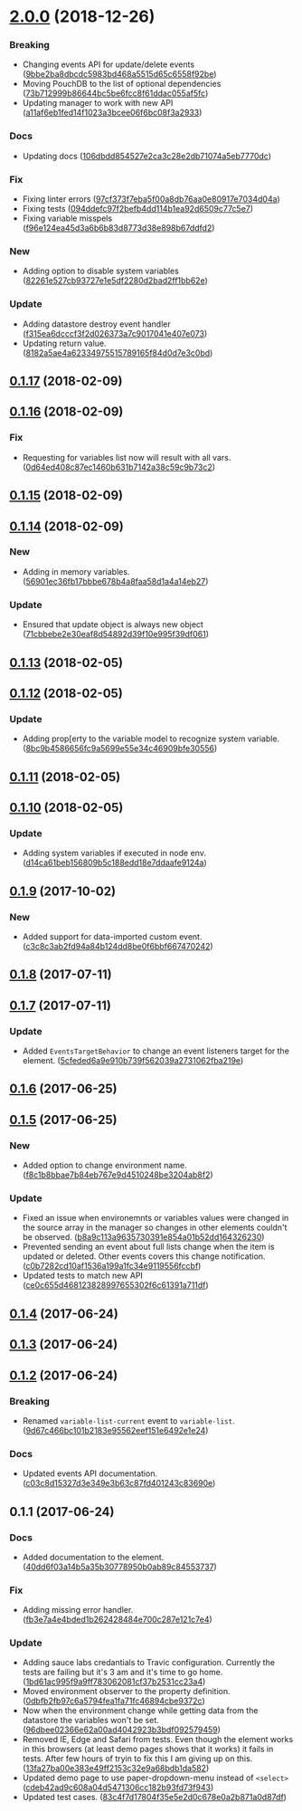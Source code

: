 <a name="2.0.0"></a>
# [2.0.0](https://github.com/advanced-rest-client/variables-manager/compare/0.1.16...2.0.0) (2018-12-26)


### Breaking

* Changing events API for update/delete events ([9bbe2ba8dbcdc5983bd468a5515d65c6558f92be](https://github.com/advanced-rest-client/variables-manager/commit/9bbe2ba8dbcdc5983bd468a5515d65c6558f92be))
* Moving PouchDB to the list of optional dependencies ([73b712999b86644bc5be6fcc8f61ddac055af5fc](https://github.com/advanced-rest-client/variables-manager/commit/73b712999b86644bc5be6fcc8f61ddac055af5fc))
* Updating manager to work with new API ([a11af6eb1fed14f1023a3bcee06f6bc08f3a2933](https://github.com/advanced-rest-client/variables-manager/commit/a11af6eb1fed14f1023a3bcee06f6bc08f3a2933))

### Docs

* Updating docs ([106dbdd854527e2ca3c28e2db71074a5eb7770dc](https://github.com/advanced-rest-client/variables-manager/commit/106dbdd854527e2ca3c28e2db71074a5eb7770dc))

### Fix

* Fixing linter errors ([97cf373f7eba5f00a8db76aa0e80917e7034d04a](https://github.com/advanced-rest-client/variables-manager/commit/97cf373f7eba5f00a8db76aa0e80917e7034d04a))
* Fixing tests ([094ddefc97f2befb4dd114b1ea92d6509c77c5e7](https://github.com/advanced-rest-client/variables-manager/commit/094ddefc97f2befb4dd114b1ea92d6509c77c5e7))
* Fixing variable misspels ([f96e124ea45d3a6b6b83d8773d38e898b67ddfd2](https://github.com/advanced-rest-client/variables-manager/commit/f96e124ea45d3a6b6b83d8773d38e898b67ddfd2))

### New

* Adding option to disable system variables ([82261e527cb93727e1e5df2280d2bad2ff1bb62e](https://github.com/advanced-rest-client/variables-manager/commit/82261e527cb93727e1e5df2280d2bad2ff1bb62e))

### Update

* Adding datastore destroy event handler ([f315ea6dcccf3f2d026373a7c9017041e407e073](https://github.com/advanced-rest-client/variables-manager/commit/f315ea6dcccf3f2d026373a7c9017041e407e073))
* Updating return value. ([8182a5ae4a62334975515789165f84d0d7e3c0bd](https://github.com/advanced-rest-client/variables-manager/commit/8182a5ae4a62334975515789165f84d0d7e3c0bd))



<a name="0.1.17"></a>
## [0.1.17](https://github.com/advanced-rest-client/variables-manager/compare/0.1.16...0.1.17) (2018-02-09)




<a name="0.1.16"></a>
## [0.1.16](https://github.com/advanced-rest-client/variables-manager/compare/0.1.15...0.1.16) (2018-02-09)


### Fix

* Requesting for variables list now will result with all vars. ([0d64ed408c87ec1460b631b7142a38c59c9b73c2](https://github.com/advanced-rest-client/variables-manager/commit/0d64ed408c87ec1460b631b7142a38c59c9b73c2))



<a name="0.1.15"></a>
## [0.1.15](https://github.com/advanced-rest-client/variables-manager/compare/0.1.14...0.1.15) (2018-02-09)




<a name="0.1.14"></a>
## [0.1.14](https://github.com/advanced-rest-client/variables-manager/compare/0.1.13...0.1.14) (2018-02-09)


### New

* Adding in memory variables. ([56901ec36fb17bbbe678b4a8faa58d1a4a14eb27](https://github.com/advanced-rest-client/variables-manager/commit/56901ec36fb17bbbe678b4a8faa58d1a4a14eb27))

### Update

* Ensured that update object is always new object ([71cbbebe2e30eaf8d54892d39f10e995f39df061](https://github.com/advanced-rest-client/variables-manager/commit/71cbbebe2e30eaf8d54892d39f10e995f39df061))



<a name="0.1.13"></a>
## [0.1.13](https://github.com/advanced-rest-client/variables-manager/compare/0.1.12...0.1.13) (2018-02-05)




<a name="0.1.12"></a>
## [0.1.12](https://github.com/advanced-rest-client/variables-manager/compare/0.1.11...0.1.12) (2018-02-05)


### Update

* Adding prop[erty to the variable model to recognize system variable. ([8bc9b4586656fc9a5699e55e34c46909bfe30556](https://github.com/advanced-rest-client/variables-manager/commit/8bc9b4586656fc9a5699e55e34c46909bfe30556))



<a name="0.1.11"></a>
## [0.1.11](https://github.com/advanced-rest-client/variables-manager/compare/0.1.10...0.1.11) (2018-02-05)




<a name="0.1.10"></a>
## [0.1.10](https://github.com/advanced-rest-client/variables-manager/compare/0.1.9...0.1.10) (2018-02-05)


### Update

* Adding system variables if executed in node env. ([d14ca61beb156809b5c188edd18e7ddaafe9124a](https://github.com/advanced-rest-client/variables-manager/commit/d14ca61beb156809b5c188edd18e7ddaafe9124a))



<a name="0.1.9"></a>
## [0.1.9](https://github.com/advanced-rest-client/variables-manager/compare/0.1.7...0.1.9) (2017-10-02)


### New

* Added support for data-imported custom event. ([c3c8c3ab2fd94a84b124dd8be0f6bbf667470242](https://github.com/advanced-rest-client/variables-manager/commit/c3c8c3ab2fd94a84b124dd8be0f6bbf667470242))



<a name="0.1.8"></a>
## [0.1.8](https://github.com/advanced-rest-client/variables-manager/compare/0.1.7...v0.1.8) (2017-07-11)




<a name="0.1.7"></a>
## [0.1.7](https://github.com/advanced-rest-client/variables-manager/compare/0.1.6...v0.1.7) (2017-07-11)


### Update

* Added `EventsTargetBehavior` to change an event listeners target for the element. ([5cfeded6a9e910b739f562039a2731062fba219e](https://github.com/advanced-rest-client/variables-manager/commit/5cfeded6a9e910b739f562039a2731062fba219e))



<a name="0.1.6"></a>
## [0.1.6](https://github.com/advanced-rest-client/variables-manager/compare/0.1.5...v0.1.6) (2017-06-25)




<a name="0.1.5"></a>
## [0.1.5](https://github.com/advanced-rest-client/variables-manager/compare/0.1.4...v0.1.5) (2017-06-25)


### New

* Added option to change environment name. ([f8c1b8bbae7b84eb767e9d4510248be3204ab8f2](https://github.com/advanced-rest-client/variables-manager/commit/f8c1b8bbae7b84eb767e9d4510248be3204ab8f2))

### Update

* Fixed an issue when environemnts or variables values were changed in the source array in the manager so changes in other elements couldn't be observed. ([b8a9c113a9635730391e854a01b52dd164326230](https://github.com/advanced-rest-client/variables-manager/commit/b8a9c113a9635730391e854a01b52dd164326230))
* Prevented sending an event about full lists change when the item is updated or deleted. Other events covers this change notification. ([c0b7282cd10af1536a199a1fc34e9119556fccbf](https://github.com/advanced-rest-client/variables-manager/commit/c0b7282cd10af1536a199a1fc34e9119556fccbf))
* Updated tests to match new API ([ce0c655d468123828997655302f6c61391a711df](https://github.com/advanced-rest-client/variables-manager/commit/ce0c655d468123828997655302f6c61391a711df))



<a name="0.1.4"></a>
## [0.1.4](https://github.com/advanced-rest-client/variables-manager/compare/0.1.3...v0.1.4) (2017-06-24)




<a name="0.1.3"></a>
## [0.1.3](https://github.com/advanced-rest-client/variables-manager/compare/0.1.2...v0.1.3) (2017-06-24)




<a name="0.1.2"></a>
## [0.1.2](https://github.com/advanced-rest-client/variables-manager/compare/0.1.1...v0.1.2) (2017-06-24)


### Breaking

* Renamed `variable-list-current` event to `variable-list`. ([9d67c466bc101b2183e95562eef151e6492e1e24](https://github.com/advanced-rest-client/variables-manager/commit/9d67c466bc101b2183e95562eef151e6492e1e24))

### Docs

* Updated events API documentation. ([c03c8d15327d3e349e3b63c87fd401243c83690e](https://github.com/advanced-rest-client/variables-manager/commit/c03c8d15327d3e349e3b63c87fd401243c83690e))



<a name="0.1.1"></a>
## 0.1.1 (2017-06-24)


### Docs

* Added documentation to the element. ([40dd6f03a14b5a35b30778950b0ab89c84553737](https://github.com/advanced-rest-client/variables-manager/commit/40dd6f03a14b5a35b30778950b0ab89c84553737))

### Fix

* Adding missing error handler. ([fb3e7a4e4bded1b262428484e700c287e121c7e4](https://github.com/advanced-rest-client/variables-manager/commit/fb3e7a4e4bded1b262428484e700c287e121c7e4))

### Update

* Adding sauce labs credantials to Travic configuration. Currently the tests are failing but it's 3 am and it's time to go home. ([1bd61ac995f9a9ff783062081cf37b2531cc23a4](https://github.com/advanced-rest-client/variables-manager/commit/1bd61ac995f9a9ff783062081cf37b2531cc23a4))
* Moved environment observer to the property definition. ([0dbfb2fb97c6a5794fea1fa71fc46894cbe9372c](https://github.com/advanced-rest-client/variables-manager/commit/0dbfb2fb97c6a5794fea1fa71fc46894cbe9372c))
* Now when the environment change while getting data from the datastore the variables won't be set. ([96dbee02366e62a00ad4042923b3bdf092579459](https://github.com/advanced-rest-client/variables-manager/commit/96dbee02366e62a00ad4042923b3bdf092579459))
* Removed IE, Edge and Safari from tests. Even though the element works in this browsers (at least demo pages shows that it works) it fails in tests. After few hours of tryin to fix this I am giving up on this. ([13fa27ba00e383e49ff2153c32e9a68bdb1da582](https://github.com/advanced-rest-client/variables-manager/commit/13fa27ba00e383e49ff2153c32e9a68bdb1da582))
* Updated demo page to use paper-dropdown-menu instead of `<select>` ([cdeb42ad9c608a04d5471306cc182b93fd73f943](https://github.com/advanced-rest-client/variables-manager/commit/cdeb42ad9c608a04d5471306cc182b93fd73f943))
* Updated test cases. ([83c4f7d17804f35e5e2d0c678e0a2b871a0d87df](https://github.com/advanced-rest-client/variables-manager/commit/83c4f7d17804f35e5e2d0c678e0a2b871a0d87df))



